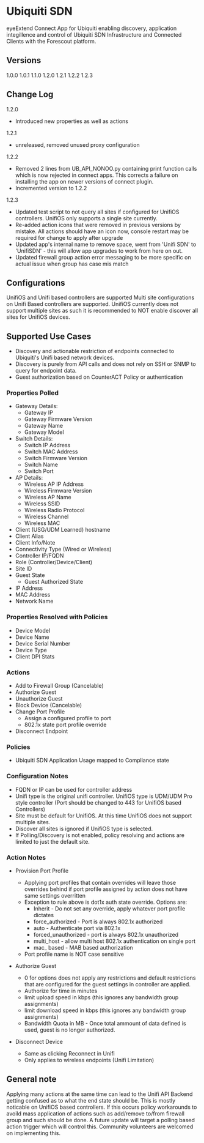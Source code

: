 # Ubiquiti SDN
eyeExtend Connect App for Ubiquiti enabling discovery, application integillence and control of Ubiquiti SDN Infrastructure and Connected Clients with the Forescout platform.
 
## Versions
1.0.0
1.0.1
1.1.0
1.2.0 
1.2.1
1.2.2
1.2.3

## Change Log
1.2.0
<ul>
<li> Introduced new properties as well as actions </li>
</ul>
1.2.1
<ul>
<li> unreleased, removed unused proxy configuration</li>
</ul>
1.2.2
<ul>
<li>Removed 2 lines from UB_API_NONOO.py containing print function calls which is now rejected in connect apps.  This corrects a failure on installing the app on newer versions of connect plugin.</li>
<li>Incremented version to 1.2.2</li>
</ul>
1.2.3
<ul>
<li>Updated test script to not query all sites if configured for UnifiOS controllers.  UnifiOS only supports a single site currently.</li>
<li>Re-added action icons that were removed in previous versions by mistake.  All actions should have an icon now, console restart may be required for change to apply after upgrade</li>
<li>Updated app's internal name to remove space, went from 'Unifi SDN' to 'UnifiSDN' - this will allow app upgrades to work from here on out.</li>
<li>Updated firewall group action error messaging to be more specific on actual issue when group has case mis match</li>
</ul>

## Configurations
UnifiOS and Unifi based controllers are supported
Multi site configurations on Unifi Based controllers are supported.  UnifiOS currently does not support multiple sites as such it is recommended to NOT enable discover all sites for UnifiOS devices.

## Supported Use Cases
* Discovery and actionable restriction of endpoints connected to Ubiquiti's Unifi based network devices.  
* Discovery is purely from API calls and does not rely on SSH or SNMP to query for endpoint data.
* Guest authorization based on CounterACT Policy or authentication

### Properties Polled
* Gateway Details:
  * Gateway IP
  * Gateway Firmware Version
  * Gateway Name
  * Gateway Model
* Switch Details:
  * Switch IP Address 
  * Switch MAC Address
  * Switch Firmware Version
  * Switch Name
  * Switch Port
* AP Details:
  * Wireless AP IP Address
  * Wireless Firmware Version
  * Wireless AP Name
  * Wireless SSID
  * Wireless Radio Protocol
  * Wireless Channel
  * Wireless MAC
* Client (USG/UDM Learned) hostname
* Client Alias
* Client Info/Note
* Connectivity Type (Wired or Wireless)
* Controller IP/FQDN
* Role (Controller/Device/Client)
* Site ID
* Guest State
  * Guest Authorized State
* IP Address
* MAC Address
* Network Name

### Properties Resolved with Policies
* Device Model
* Device Name
* Device Serial Number
* Device Type
* Client DPI Stats

### Actions
* Add to Firewall Group (Cancelable)
* Authorize Guest
* Unauthorize Guest
* Block Device (Cancelable)
* Change Port Profile
	* Assign a configured profile to port
	* 802.1x state port profile override
* Disconnect Endpoint

### Policies
* Ubiquiti SDN Application Usage mapped to Compliance state

### Configuration Notes
* FQDN or IP can be used for controller address
* Unifi type is the original unifi controller.  UnifiOS type is UDM/UDM Pro style controller (Port should be changed to 443 for UnifiOS based Controllers)
* Site must be default for UnifiOS.  At this time UnifiOS does not support multiple sites.
* Discover all sites is ignored if UnifiOS type is selected.
* If Polling/Discovery is not enabled, policy resolving and actions are limited to just the default site.

### Action Notes
* Provision Port Profile
  * Applying port profiles that contain overrides will leave those overrides behind if port profile assigned by action does not have same settings overritten
  * Exception to rule above is dot1x auth state override.  Options are:
    * Inherit - Do not set any override, apply whatever port profile dictates
    * force_authorized - Port is always 802.1x authorized
    * auto - Authenticate port via 802.1x
    * forced_unauthorized - port is always 802.1x unauthorized
    * multi_host - allow multi host 802.1x authentication on single port
    * mac_ based - MAB based authorization
  * Port profile name is NOT case sensitive

* Authorize Guest
  * 0 for options does not apply any restrictions and default restrictions that are configured for the guest settings in controller are applied.
  * Authorize for time in minutes
  * limit upload speed in kbps (this ignores any bandwidth group assignments)
  * limit download speed in kbps (this ignores any bandwidth group assignments)
  * Bandwidth Quota in MB - Once total ammount of data defined is used, guest is no longer authorized.

* Disconnect Device
  * Same as clicking Reconnect in Unifi
  * Only applies to wireless endpoints (Unifi Limitation)

<h2>General note</h2>
Applying many actions at the same time can lead to the Unifi API Backend getting confused as to what the end state should be.  This is mostly noticable on UnifiOS based controllers.  If this occurs policy workarounds to avoild mass application of actions such as add/remove to/from firewall group and such should be done.  A future update will target a polling based action trigger which will control this.  Community volunteers are welcomed on implementing this.
